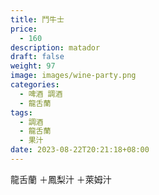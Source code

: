 ```yaml
---
title: 鬥牛士
price:
  - 160
description: matador
draft: false
weight: 97
image: images/wine-party.png
categories:
  - 啤酒 調酒
  - 龍舌蘭
tags:
  - 調酒
  - 龍舌蘭
  - 果汁
date: 2023-08-22T20:21:18+08:00
---
```

 龍舌蘭 ＋鳳梨汁 ＋萊姆汁